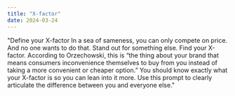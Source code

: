 ```yaml
---
title: "X-factor"
date: 2024-03-24
---
```


"Define your X-factor In a sea of sameness, you can only compete on price. And no one wants to do that. Stand out for something else. Find your X-factor. According to Orzechowski, this is “the thing about your brand that means consumers inconvenience themselves to buy from you instead of taking a more convenient or cheaper option.” You should know exactly what your X-factor is so you can lean into it more. Use this prompt to clearly articulate the difference between you and everyone else."
